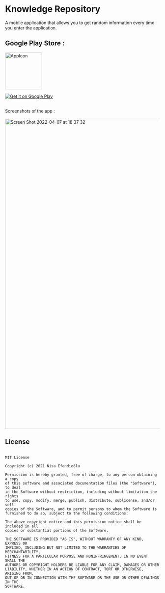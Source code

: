 # Knowledge Repository

A mobile application that allows you to get random information every time you enter the application.

## Google Play Store :

<img width="120" alt="AppIcon" src="https://user-images.githubusercontent.com/48391281/162450236-92f4a995-c93e-45db-93bb-fd4fbe37e1b5.png">

[![Get it on Google Play](https://play.google.com/intl/en_us/badges/images/badge_new.png)](https://play.google.com/store/apps/details?id=com.nisaefendioglu.randomUselessFacts)

<br>
Screenshots of the app :
<br>
<br>
<img width="1011" alt="Screen Shot 2022-04-07 at 18 37 32" src="https://user-images.githubusercontent.com/48391281/162237850-660b5d0e-96fa-4113-9bbc-a98cf5f35347.png">


## License
```

MIT License

Copyright (c) 2021 Nisa Efendioğlu

Permission is hereby granted, free of charge, to any person obtaining a copy
of this software and associated documentation files (the "Software"), to deal
in the Software without restriction, including without limitation the rights
to use, copy, modify, merge, publish, distribute, sublicense, and/or sell
copies of the Software, and to permit persons to whom the Software is
furnished to do so, subject to the following conditions:

The above copyright notice and this permission notice shall be included in all
copies or substantial portions of the Software.

THE SOFTWARE IS PROVIDED "AS IS", WITHOUT WARRANTY OF ANY KIND, EXPRESS OR
IMPLIED, INCLUDING BUT NOT LIMITED TO THE WARRANTIES OF MERCHANTABILITY,
FITNESS FOR A PARTICULAR PURPOSE AND NONINFRINGEMENT. IN NO EVENT SHALL THE
AUTHORS OR COPYRIGHT HOLDERS BE LIABLE FOR ANY CLAIM, DAMAGES OR OTHER
LIABILITY, WHETHER IN AN ACTION OF CONTRACT, TORT OR OTHERWISE, ARISING FROM,
OUT OF OR IN CONNECTION WITH THE SOFTWARE OR THE USE OR OTHER DEALINGS IN THE
SOFTWARE.

